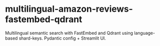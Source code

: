 # multilingual-amazon-reviews-fastembed-qdrant
Multilingual semantic search with FastEmbed and Qdrant using language-based shard-keys. Pydantic config + Streamlit UI.
